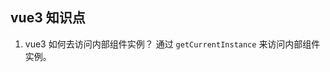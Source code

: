 <!--
 * @Date: 2022-08-16 20:40:44
 * @LastEditors: yangwend 1623177890@qq.com
 * @LastEditTime: 2022-08-16 20:43:43
 * @FilePath: \note\VUE\vue3\vue3知识点.md
-->
## vue3 知识点
1. vue3 如何去访问内部组件实例？
通过 `getCurrentInstance` 来访问内部组件实例。